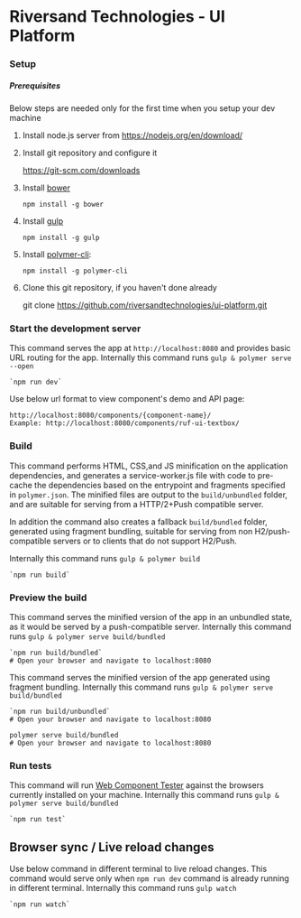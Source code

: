 # Riversand Technologies - UI Platform

### Setup

##### Prerequisites

Below steps are needed only for the first time when you setup your dev machine

1. Install node.js server from https://nodejs.org/en/download/

2. Install git repository and configure it

    https://git-scm.com/downloads


3. Install [bower](https://www.npmjs.com/package/bower)

    `npm install -g bower`

4. Install [gulp](http://gulpjs.com/)

    `npm install -g gulp`

5. Install [polymer-cli](https://github.com/Polymer/polymer-cli):

    `npm install -g polymer-cli`

6. Clone this git repository, if you haven't done already

    git clone https://github.com/riversandtechnologies/ui-platform.git

### Start the development server

This command serves the app at `http://localhost:8080` and provides basic URL
routing for the app. Internally this command runs `gulp & polymer serve --open`

    `npm run dev`

Use below url format to view component's demo and API page:

    http://localhost:8080/components/{component-name}/
    Example: http://localhost:8080/components/ruf-ui-textbox/

### Build

This command performs HTML, CSS,and JS minification on the application
dependencies, and generates a service-worker.js file with code to pre-cache the
dependencies based on the entrypoint and fragments specified in `polymer.json`.
The minified files are output to the `build/unbundled` folder, and are suitable
for serving from a HTTP/2+Push compatible server.

In addition the command also creates a fallback `build/bundled` folder,
generated using fragment bundling, suitable for serving from non
H2/push-compatible servers or to clients that do not support H2/Push. 

Internally this command runs `gulp & polymer build` 

    `npm run build`

### Preview the build

This command serves the minified version of the app in an unbundled state, as it would
be served by a push-compatible server. 
Internally this command runs `gulp & polymer serve build/bundled`

    `npm run build/bundled`
    # Open your browser and navigate to localhost:8080

This command serves the minified version of the app generated using fragment bundling.
Internally this command runs `gulp & polymer serve build/bundled`

    `npm run build/unbundled`
    # Open your browser and navigate to localhost:8080

    polymer serve build/bundled
    # Open your browser and navigate to localhost:8080

### Run tests

This command will run
[Web Component Tester](https://github.com/Polymer/web-component-tester) against the
browsers currently installed on your machine. Internally this command runs `gulp & polymer serve build/bundled`

    `npm run test`

## Browser sync / Live reload changes

Use below command in different terminal to live reload changes. 
This command would serve only when `npm run dev` command is already running in different terminal.
Internally this command runs `gulp watch`

    `npm run watch`

